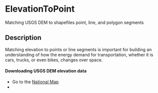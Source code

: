 ElevationToPoint
================

Matching USGS DEM to shapefiles point, line, and polygon segments

<h2>Description</h2>
<p>Matching elevation to points or line segments is important for building an understanding of how the energy demand for transportation, whether it is cars, trucks, or even bikes, changes over space. </p>

<h4>Downloading USGS DEM elevation data</h4>
<ul>
<li> Go to the <a href="http://viewer.nationalmap.gov/viewer/">National Map</a> </li>
<li> </li>
</ul>
